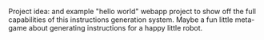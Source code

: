 Project idea: and example "hello world" webapp project to show off the full capabilities of this instructions generation system. Maybe a fun little meta-game about generating instructions for a happy little robot.
